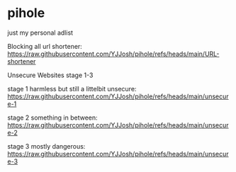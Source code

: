 # pihole
just my personal adlist

Blocking all url shortener: https://raw.githubusercontent.com/YJJosh/pihole/refs/heads/main/URL-shortener


Unsecure Websites stage 1-3

stage 1 harmless but still a littelbit unsecure: https://raw.githubusercontent.com/YJJosh/pihole/refs/heads/main/unsecure-1

stage 2 something in between: https://raw.githubusercontent.com/YJJosh/pihole/refs/heads/main/unsecure-2

stage 3 mostly dangerous: https://raw.githubusercontent.com/YJJosh/pihole/refs/heads/main/unsecure-3
